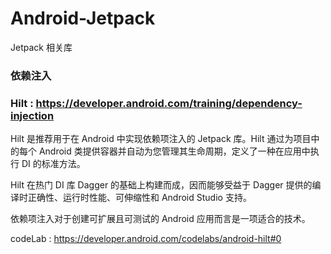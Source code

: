 # Android-Jetpack

Jetpack 相关库


### 依赖注入
### Hilt : https://developer.android.com/training/dependency-injection
Hilt 是推荐用于在 Android 中实现依赖项注入的 Jetpack 库。Hilt 通过为项目中的每个 Android 类提供容器并自动为您管理其生命周期，定义了一种在应用中执行 DI 的标准方法。

Hilt 在热门 DI 库 Dagger 的基础上构建而成，因而能够受益于 Dagger 提供的编译时正确性、运行时性能、可伸缩性和 Android Studio 支持。

依赖项注入对于创建可扩展且可测试的 Android 应用而言是一项适合的技术。

codeLab : https://developer.android.com/codelabs/android-hilt#0





